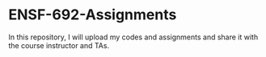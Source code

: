 # ENSF-692-Assignments
In this repository, I will upload my codes and assignments and share it with the course instructor and TAs.
